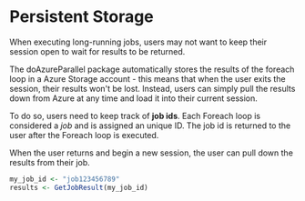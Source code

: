# Persistent Storage

When executing long-running jobs, users may not want to keep their session open to wait for results to be returned. 

The doAzureParallel package automatically stores the results of the foreach loop in a Azure Storage account - this means that when the user exits the session, their results won't be lost. Instead, users can simply pull the results down from Azure at any time and load it into their current session.

To do so, users need to keep track of **job ids**. Each Foreach loop is considered a *job* and is assigned an unique ID. The job id is returned to the user after the Foreach loop is executed.

When the user returns and begin a new session, the user can pull down the results from their job.

```R
my_job_id <- "job123456789"
results <- GetJobResult(my_job_id)
```

